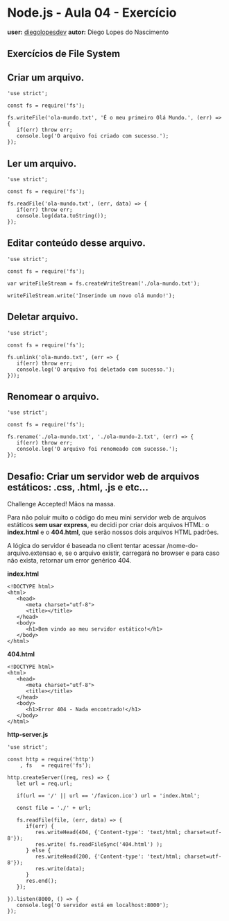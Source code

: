 # Node.js - Aula 04 - Exercício
**user:** [diegolopesdev](http://www.github.com/diegolopesdev)
**autor:** Diego Lopes do Nascimento


## Exercícios de File System

## Criar um arquivo.

```
'use strict';

const fs = require('fs');

fs.writeFile('ola-mundo.txt', 'É o meu primeiro Olá Mundo.', (err) => {
   if(err) throw err;
   console.log('O arquivo foi criado com sucesso.');
});
```

## Ler um arquivo.

```
'use strict';

const fs = require('fs');

fs.readFile('ola-mundo.txt', (err, data) => {
   if(err) throw err;
   console.log(data.toString());
});
```

## Editar conteúdo desse arquivo.

```
'use strict';

const fs = require('fs');

var writeFileStream = fs.createWriteStream('./ola-mundo.txt');

writeFileStream.write('Inserindo um novo olá mundo!');
```

## Deletar arquivo.

```
'use strict';

const fs = require('fs');

fs.unlink('ola-mundo.txt', (err => {
   if(err) throw err;
   console.log('O arquivo foi deletado com sucesso.');
}));
```


## Renomear o arquivo.

```
'use strict';

const fs = require('fs');

fs.rename('./ola-mundo.txt', './ola-mundo-2.txt', (err) => {
   if(err) throw err;
   console.log('O arquivo foi renomeado com sucesso.');
});
```

## **Desafio: Criar um servidor web de arquivos estáticos: .css, .html, .js e etc...**

Challenge Accepted! Mãos na massa.

Para não poluir muito o código do meu mini servidor web de arquívos estáticos **sem usar express**, eu decidi por criar dois arquivos HTML: o **index.html** e o **404.html**, que serão nossos dois arquivos HTML padrões.

A lógica do servidor é baseada no client tentar acessar /nome-do-arquivo.extensao e, se o arquivo existir, carregará no browser e para caso não exista, retornar um error genérico 404.

**index.html**

```
<!DOCTYPE html>
<html>
   <head>
      <meta charset="utf-8">
      <title></title>
   </head>
   <body>
      <h1>Bem vindo ao meu servidor estático!</h1>
   </body>
</html>
```

**404.html**

```
<!DOCTYPE html>
<html>
   <head>
      <meta charset="utf-8">
      <title></title>
   </head>
   <body>
      <h1>Error 404 - Nada encontrado!</h1>
   </body>
</html>
```

**http-server.js**

```
'use strict';

const http = require('http')
    , fs   = require('fs');

http.createServer((req, res) => {
   let url = req.url;

   if(url == '/' || url == '/favicon.ico') url = 'index.html';

   const file = './' + url;

   fs.readFile(file, (err, data) => {
      if(err) {
         res.writeHead(404, {'Content-type': 'text/html; charset=utf-8'});
         res.write( fs.readFileSync('404.html') );
      } else {
         res.writeHead(200, {'Content-type': 'text/html; charset=utf-8'});
         res.write(data);
      }
      res.end();
   });

}).listen(8000, () => {
   console.log('O servidor está em localhost:8000');
});
```
